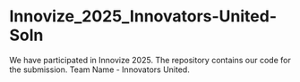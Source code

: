 # Innovize_2025_Innovators-United-Soln
We have participated in Innovize 2025. The repository contains our code for the submission. Team Name - Innovators United.
